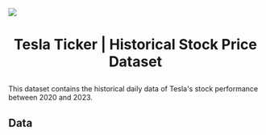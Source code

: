 <p alight="center">
<img src="https://github.com/donmarcolaureano/tesla_ticker/assets/140132043/bc8d6726-f81e-4489-93fc-8d6a5bb9d4cc"/>
</p>

# <p style="text-align: center;">Tesla Ticker | Historical Stock Price Dataset </p>
This dataset contains the historical daily data of Tesla's stock performance between 2020 and 2023. 

## Data
